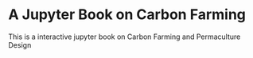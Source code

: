# A Jupyter Book on Carbon Farming

This is a interactive jupyter book on Carbon Farming and Permaculture Design